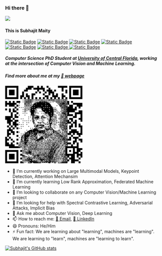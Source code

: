 ### Hi there 👋

![](https://komarev.com/ghpvc/?username=MaitySubhajit&color=brightgreen&style=plastic)

#### This is Subhajit Maity

[![Static Badge](https://img.shields.io/badge/maitysubhajit.github.io-222222?style=plastic&logo=githubpages)](https://maitysubhajit.github.io/) [![Static Badge](https://img.shields.io/badge/smaity.jgec18%40gmail.com-white?style=plastic&logo=gmail)](mailto:smaity.jgec18@gmail.com) [![Static Badge](https://img.shields.io/badge/subhajit1996maity-0A66C2?style=plastic&logo=linkedin)](https://www.linkedin.com/in/subhajit1996maity/) [![Static Badge](https://img.shields.io/badge/MaitySubhajit-181717?style=plastic&logo=github)](https://github.com/MaitySubhajit) [![Static Badge](https://img.shields.io/badge/Subhajit%20Maity-white?style=plastic&logo=googlescholar)](https://scholar.google.com/citations?user=txZgrn4AAAAJ) [![Static Badge](https://img.shields.io/badge/228%2F8254-004F9F?style=plastic&logo=dblp)
](https://dblp.org/pid/228/8254.html) [![Static Badge](https://img.shields.io/badge/0000--0002--0735--8406-white?style=plastic&logo=orcid)](https://orcid.org/0000-0002-0735-8406)
##### Computer Science PhD Student at [University of Central Florida](https://www.ucf.edu), working at the intersection of Computer Vision and Machine Learning.

##### Find more about me at my [:link: webpage](https://maitysubhajit.github.io/)

<img src="qr.png" width="250" height="250">

<!-- ![Webpage](qr.png) -->
<!--
**MaitySubhajit/MaitySubhajit** is a ✨ _special_ ✨ repository because its `README.md` (this file) appears on your GitHub profile.

Here are some ideas to get you started:
-->

- 🔭 I’m currently working on Large Multimodal Models, Keypoint Detection, Attention Mechansim
- 🌱 I’m currently learning Low Rank Approximation, Federated Machine Learning
- 👯 I’m looking to collaborate on any Computer Vision/Machine Learning project
- 🤔 I’m looking for help with Spectral Contrastive Learning, Adversarial Attacks, Implicit Bias
- 💬 Ask me about Computer Vision, Deep Learning
- 📫 How to reach me: [:email: Email](mailto:Subhajit@ucf.edu), [:bookmark_tabs: LinkedIn](https://www.linkedin.com/in/subhajit1996maity/)
- 😄 Pronouns: He/Him
- ⚡ Fun fact: We are learning about "learning", machines are "learning". We are learning to "learn", machines are "learning to learn".
<!-- - ⚡ Fun fact: Every fact is fun when it's related to learning! -->

[![Subhajit's GitHub stats](https://github-readme-stats.vercel.app/api?username=MaitySubhajit&show_icons=true&theme=transparent&hide=prs,issues,contribs&rank_icon=github)](https://github.com/MaitySubhajit)

<!-- ![Top Langs](https://github-readme-stats.vercel.app/api/top-langs/?username=MaitySubhajit&layout=compact) -->
